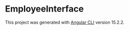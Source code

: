 # EmployeeInterface

This project was generated with [Angular CLI](https://github.com/angular/angular-cli) version 15.2.2.
